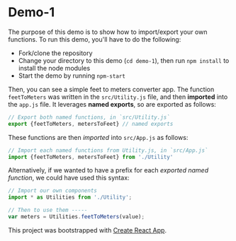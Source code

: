 # Demo-1
The purpose of this demo is to show how to import/export your own functions. To run this demo, you'll have to do the following:

- Fork/clone the repository
- Change your directory to this demo (`cd demo-1`), then run `npm install` to install the node modules
- Start the demo by running `npm-start`

Then, you can see a simple feet to meters converter app. The function `feetToMeters` was written in the `src/Utility.js` file, and then **imported** into the `app.js` file. It leverages **named exports**, so are exported as follows:

```javascript
// Export both named functions, in `src/Utility.js`
export {feetToMeters, metersToFeet} // named exports

```
These functions are then _imported_ into `src/App.js` as follows:

```javascript
// Import each named functions from Utility.js, in `src/App.js`
import {feetToMeters, metersToFeet} from './Utility'
```

Alternatively, if we wanted to have a prefix for each _exported named function_, we could have used this syntax:

```javascript
// Import our own components
import * as Utilities from './Utility';

// Then to use them -----
var meters = Utilities.feetToMeters(value);
```

This project was bootstrapped with [Create React App](https://github.com/facebookincubator/create-react-app).
